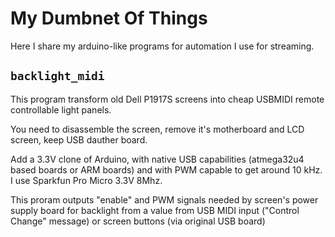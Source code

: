 # My Dumbnet Of Things

Here I share my arduino-like programs for automation I use for streaming.

## `backlight_midi`

This program transform old Dell P1917S screens into cheap USBMIDI remote controllable light panels.

You need to disassemble the screen, remove it's motherboard and LCD screen, keep USB dauther board.

Add a 3.3V clone of Arduino, with native USB capabilities (atmega32u4 based boards or ARM boards)
and with PWM capable to get around 10 kHz. I use Sparkfun Pro Micro 3.3V 8Mhz.

This proram outputs "enable" and PWM signals needed by screen's power supply board for backlight
from a value from USB MIDI input ("Control Change" message) or screen buttons (via original USB board)
